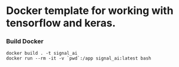 # Docker template for working with tensorflow and keras.

### Build Docker

    docker build . -t signal_ai
    docker run --rm -it -v `pwd`:/app signal_ai:latest bash